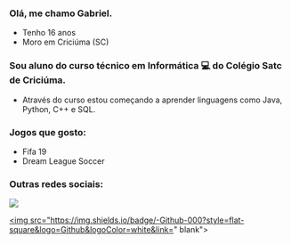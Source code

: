 ### Olá, me chamo Gabriel.

- Tenho 16 anos
- Moro em Criciúma (SC)

### Sou aluno do curso técnico em Informática 💻 do Colégio Satc de Criciúma.
- Através do curso estou começando a aprender linguagens como Java, Python, C++ e SQL.


### Jogos que gosto:
- Fifa 19
- Dream League Soccer


### Outras redes sociais:

<div>
<a href="https://www.youtube.com/channel/UCtVMM4SALuLfQHSH5122ysg" target="_blank"><img src="https://img.shields.io/badge/YouTube-FF0000?style=for-the-badge&logo=youtube&logoColor=white" target="_blank"></a>
 
<a href="https://github.com/GabrielMensor" target="_blank"><img src="https://img.shields.io/badge/-Github-000?style=flat-square&logo=Github&logoColor=white&link=" blank"></a>
